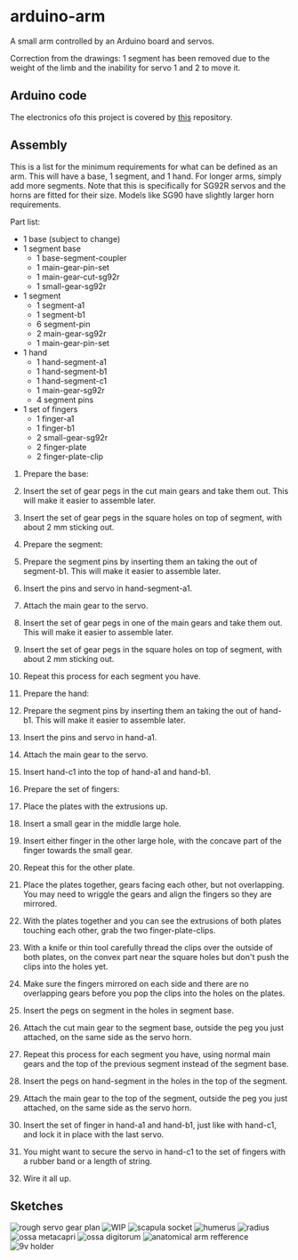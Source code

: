 # arduino-arm

A small arm controlled by an Arduino board and servos. 

Correction from the drawings: 1 segment has been removed due to the weight of the limb and the inability for servo 1 and 2 to move it.

## Arduino code

The electronics ofo this project is covered by [this](https://github.com/grdall/arduino-projects/tree/master/projects/arduino-arm) repository.

## Assembly

This is a list for the minimum requirements for what can be defined as an arm. This will have a base, 1 segment, and 1 hand. For longer arms, simply add more segments.
Note that this is specifically for SG92R servos and the horns are fitted for their size. Models like SG90 have slightly larger horn requirements.

Part list:
- 1 base (subject to change)
- 1 segment base
  - 1 base-segment-coupler
  - 1 main-gear-pin-set
  - 1 main-gear-cut-sg92r
  - 1 small-gear-sg92r
- 1 segment
  - 1 segment-a1
  - 1 segment-b1
  - 6 segment-pin
  - 2 main-gear-sg92r
  - 1 main-gear-pin-set
- 1 hand
  - 1 hand-segment-a1
  - 1 hand-segment-b1
  - 1 hand-segment-c1
  - 1 main-gear-sg92r
  - 4 segment pins
- 1 set of fingers
  - 1 finger-a1
  - 1 finger-b1
  - 2 small-gear-sg92r
  - 2 finger-plate
  - 2 finger-plate-clip

1. Prepare the base:
  1. Insert the set of gear pegs in the cut main gears and take them out. This will make it easier to assemble later.
  1. Insert the set of gear pegs in the square holes on top of segment, with about 2 mm sticking out.

1. Prepare the segment:
  1. Prepare the segment pins by inserting them an taking the out of segment-b1. This will make it easier to assemble later.
  1. Insert the pins and servo in hand-segment-a1.
  1. Attach the main gear to the servo.
  1. Insert the set of gear pegs in one of the main gears and take them out. This will make it easier to assemble later.
  1. Insert the set of gear pegs in the square holes on top of segment, with about 2 mm sticking out.
  1. Repeat this process for each segment you have.

1. Prepare the hand:
  1. Prepare the segment pins by inserting them an taking the out of hand-b1. This will make it easier to assemble later.
  1. Insert the pins and servo in hand-a1.
  1. Attach the main gear to the servo.
  1. Insert hand-c1 into the top of hand-a1 and hand-b1.

1. Prepare the set of fingers:
  1. Place the plates with the extrusions up.
  1. Insert a small gear in the middle large hole.
  1. Insert either finger in the other large hole, with the concave part of the finger towards the small gear.
  1. Repeat this for the other plate.
  1. Place the plates together, gears facing each other, but not overlapping. You may need to wriggle the gears and align the fingers so they are mirrored.
  1. With the plates together and you can see the extrusions of both plates touching each other, grab the two finger-plate-clips.
  1. With a knife or thin tool carefully thread the clips over the outside of both plates, on the convex part near the square holes but don't push the clips into the holes yet.
  1. Make sure the fingers mirrored on each side and there are no overlapping gears before you pop the clips into the holes on the plates.

1. Insert the pegs on segment in the holes in segment base.
1. Attach the cut main gear to the segment base, outside the peg you just attached, on the same side as the servo horn.
1. Repeat this process for each segment you have, using normal main gears and the top of the previous segment instead of the segment base.
1. Insert the pegs on hand-segment in the holes in the top of the segment.
1. Attach the main gear to the top of the segment, outside the peg you just attached, on the same side as the servo horn.
1. Insert the set of finger in hand-a1 and hand-b1, just like with hand-c1, and lock it in place with the last servo.
1. You might want to secure the servo in hand-c1 to the set of fingers with a rubber band or a length of string.
1. Wire it all up.

## Sketches

![rough servo gear plan](./docs/001-rough-servo-gear-plan.png)
![WIP](./docs/.png)
![scapula socket](./docs/003-part-a2-scapula-socket.png)
![humerus](./docs/004-part-b-humerus.png)
![radius](./docs/005-part-c-radius.png)
![ossa metacapri](./docs/006-part-d-ossa-metacapri.png)
![ossa digitorum](./docs/007-part-e-ossa-digitorum.png)
![anatomical arm refference](./docs/008-arm-refference.png)
![9v holder](./docs/010-9v-casing-cap-switch-sketch.png)